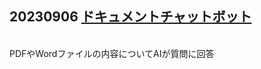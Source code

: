 ## 20230906 [ドキュメントチャットボット](https://document-chatbot.userlocal.jp/)
<br>
PDFやWordファイルの内容についてAIが質問に回答<br>
